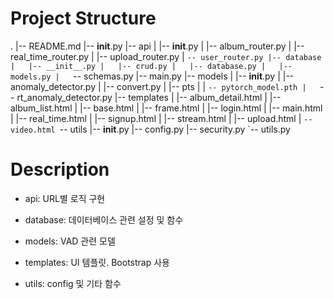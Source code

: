 # Project Structure

.
|-- README.md
|-- __init__.py
|-- api
|   |-- __init__.py
|   |-- album_router.py
|   |-- real_time_router.py
|   |-- upload_router.py
|   `-- user_router.py
|-- database
|   |-- __init__.py
|   |-- crud.py
|   |-- database.py
|   |-- models.py
|   `-- schemas.py
|-- main.py
|-- models
|   |-- __init__.py
|   |-- anomaly_detector.py
|   |-- convert.py
|   |-- pts
|   |   `-- pytorch_model.pth
|   `-- rt_anomaly_detector.py
|-- templates
|   |-- album_detail.html
|   |-- album_list.html
|   |-- base.html
|   |-- frame.html
|   |-- login.html
|   |-- main.html
|   |-- real_time.html
|   |-- signup.html
|   |-- stream.html
|   |-- upload.html
|   `-- video.html
`-- utils
    |-- __init__.py
    |-- config.py
    |-- security.py
    `-- utils.py

# Description

- api: URL별 로직 구현

- database: 데이터베이스 관련 설정 및 함수

- models: VAD 관련 모델

- templates: UI 템플릿. Bootstrap 사용

- utils: config 및 기타 함수